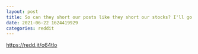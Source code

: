 ```yaml
--- 
layout: post 
title: So can they short our posts like they short our stocks? I'll go from 35 up votes to 28 and it just keeps going on and on have recorded a bunch of it lol... tell me what you guys think.. I have more video it's crazy I didn't think we had negative apes against the movement 😅 
date: 2021-06-22 1624419929 
categories: reddit 
--- 
```

https://redd.it/o64tlo